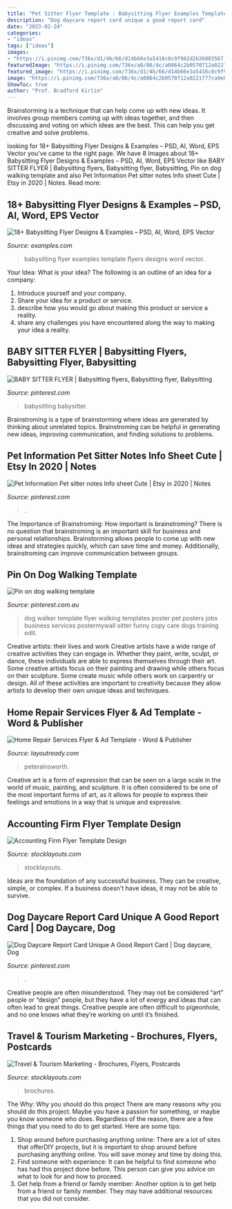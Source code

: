 ```yaml
---
title: "Pet Sitter Flyer Template : Babysitting Flyer Examples Template Flyers Designs Word Vector"
description: "Dog daycare report card unique a good report card"
date: "2023-02-24"
categories:
- "ideas"
tags: ["ideas"]
images:
- "https://i.pinimg.com/736x/d1/4b/66/d14b66e3a5416c0c9f982d2b36883567.jpg"
featuredImage: "https://i.pinimg.com/736x/a0/86/4c/a0864c2b0570712a0221f77ca9e85797.jpg"
featured_image: "https://i.pinimg.com/736x/d1/4b/66/d14b66e3a5416c0c9f982d2b36883567.jpg"
image: "https://i.pinimg.com/736x/a0/86/4c/a0864c2b0570712a0221f77ca9e85797.jpg"
ShowToc: true
author: "Prof. Bradford Kirlin"
---
```



Brainstorming is a technique that can help come up with new ideas. It involves group members coming up with ideas together, and then discussing and voting on which ideas are the best. This can help you get creative and solve problems.

	

		
looking for 18+ Babysitting Flyer Designs &amp; Examples – PSD, AI, Word, EPS Vector you've came to the right page. We have 8 Images about 18+ Babysitting Flyer Designs &amp; Examples – PSD, AI, Word, EPS Vector like BABY SITTER FLYER | Babysitting flyers, Babysitting flyer, Babysitting, Pin on dog walking template and also Pet Information Pet sitter notes Info sheet Cute | Etsy in 2020 | Notes. Read more:
		
    
## 18+ Babysitting Flyer Designs &amp; Examples – PSD, AI, Word, EPS Vector

<img loading=lazy src="https://images.examples.com/wp-content/uploads/2018/03/Free-Babysitting-Flyer-Template.jpg" onerror="this.onerror=null;this.src='https://tse1.mm.bing.net/th?id=OIP.hPiSYo848H668rgN1UlPcQHaKs&amp;pid=15.1';" alt="18+ Babysitting Flyer Designs &amp; Examples – PSD, AI, Word, EPS Vector">

_Source: examples.com_

>babysitting flyer examples template flyers designs word vector. 

	

Your Idea: What is your idea?
The following is an outline of an idea for a company:
1. Introduce yourself and your company.
2. Share your idea for a product or service.
3. describe how you would go about making this product or service a reality.
4. share any challenges you have encountered along the way to making your idea a reality.

    
## BABY SITTER FLYER | Babysitting Flyers, Babysitting Flyer, Babysitting

<img loading=lazy src="https://i.pinimg.com/736x/52/d6/e2/52d6e23f0e4b39737ace3d849331609f.jpg" onerror="this.onerror=null;this.src='https://tse2.mm.bing.net/th?id=OIP.uZOUtQzPc9JWwtPSEGnlmwAAAA&amp;pid=15.1';" alt="BABY SITTER FLYER | Babysitting flyers, Babysitting flyer, Babysitting">

_Source: pinterest.com_

>babysitting babysitter. 

	

Brainstroming is a type of brainstorming where ideas are generated by thinking about unrelated topics. Brainstroming can be helpful in generating new ideas, improving communication, and finding solutions to problems.

    
## Pet Information Pet Sitter Notes Info Sheet Cute | Etsy In 2020 | Notes

<img loading=lazy src="https://i.pinimg.com/736x/31/d6/b1/31d6b1c4b2b20ed7c31a8c6c9bc5cba7.jpg" onerror="this.onerror=null;this.src='https://tse1.mm.bing.net/th?id=OIP.BV9XScew56Fq6TldaAInhQHaI4&amp;pid=15.1';" alt="Pet Information Pet sitter notes Info sheet Cute | Etsy in 2020 | Notes">

_Source: pinterest.com_

>. 

	

The Importance of Brainstroming: How important is brainstroming?
There is no question that brainstroming is an important skill for business and personal relationships. Brainstorming allows people to come up with new ideas and strategies quickly, which can save time and money. Additionally, brainstroming can improve communication between groups.

    
## Pin On Dog Walking Template

<img loading=lazy src="https://i.pinimg.com/736x/a0/86/4c/a0864c2b0570712a0221f77ca9e85797.jpg" onerror="this.onerror=null;this.src='https://tse2.mm.bing.net/th?id=OIP.jB5qQSt-4x08Kr9tKgsbLgAAAA&amp;pid=15.1';" alt="Pin on dog walking template">

_Source: pinterest.com.au_

>dog walker template flyer walking templates poster pet posters jobs business services postermywall sitter funny copy care dogs training edit. 

	

Creative artists: their lives and work
Creative artists have a wide range of creative activities they can engage in. Whether they paint, write, sculpt, or dance, these individuals are able to express themselves through their art. Some creative artists focus on their painting and drawing while others focus on their sculpture. Some create music while others work on carpentry or design. All of these activities are important to creativity because they allow artists to develop their own unique ideas and techniques.

    
## Home Repair Services Flyer &amp; Ad Template - Word &amp; Publisher

<img loading=lazy src="https://www.layoutready.com/images/superviews/GB0600701D-S.jpg" onerror="this.onerror=null;this.src='https://tse1.mm.bing.net/th?id=OIP.XEonm7OfbQjH4pAN4EAxswHaEl&amp;pid=15.1';" alt="Home Repair Services Flyer &amp; Ad Template - Word &amp; Publisher">

_Source: layoutready.com_

>peterainsworth. 

	

Creative art is a form of expression that can be seen on a large scale in the world of music, painting, and sculpture. It is often considered to be one of the most important forms of art, as it allows for people to express their feelings and emotions in a way that is unique and expressive.

    
## Accounting Firm Flyer Template Design

<img loading=lazy src="https://www.stocklayouts.com/images/superviews/FN0311501-S.jpg" onerror="this.onerror=null;this.src='https://tse3.mm.bing.net/th?id=OIP.bwRdpojLv4BgeLGzmPpu1gHaEl&amp;pid=15.1';" alt="Accounting Firm Flyer Template Design">

_Source: stocklayouts.com_

>stocklayouts. 

	

Ideas are the foundation of any successful business. They can be creative, simple, or complex. If a business doesn't have ideas, it may not be able to survive.

    
## Dog Daycare Report Card Unique A Good Report Card | Dog Daycare, Dog

<img loading=lazy src="https://i.pinimg.com/736x/d1/4b/66/d14b66e3a5416c0c9f982d2b36883567.jpg" onerror="this.onerror=null;this.src='https://tse1.mm.bing.net/th?id=OIP.QL37HWjzuNiyagRRfcac0QHaGK&amp;pid=15.1';" alt="Dog Daycare Report Card Unique A Good Report Card | Dog daycare, Dog">

_Source: pinterest.com_

>. 

	

Creative people are often misunderstood. They may not be considered “art” people or “design” people, but they have a lot of energy and ideas that can often lead to great things. Creative people are often difficult to pigeonhole, and no one knows what they’re working on until it’s finished.

    
## Travel &amp; Tourism Marketing - Brochures, Flyers, Postcards

<img loading=lazy src="https://www.stocklayouts.com/images/Travel-Tourism-templates-designs.png" onerror="this.onerror=null;this.src='https://tse2.mm.bing.net/th?id=OIP.C4ErQ_yWZKvCp8KiEhMuxAHaEh&amp;pid=15.1';" alt="Travel &amp; Tourism Marketing - Brochures, Flyers, Postcards">

_Source: stocklayouts.com_

>brochures. 

	

The Why: Why you should do this project
There are many reasons why you should do this project. Maybe you have a passion for something, or maybe you know someone who does. Regardless of the reason, there are a few things that you need to do to get started. Here are some tips:
1. Shop around before purchasing anything online: There are a lot of sites that offerDIY projects, but it is important to shop around before purchasing anything online. You will save money and time by doing this.
2. Find someone with experience: It can be helpful to find someone who has had this project done before. This person can give you advice on what to look for and how to proceed.
3. Get help from a friend or family member: Another option is to get help from a friend or family member. They may have additional resources that you did not consider.

